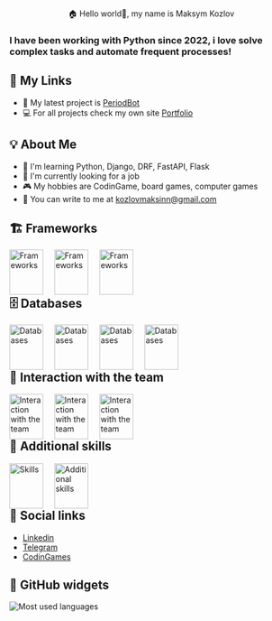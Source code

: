 <p align="center">🏠 Hello world👋, my name is Maksym Kozlov</p>

### I have been working with Python since 2022, i love solve complex tasks and automate frequent processes!


## 📲 My Links

- 🎨 My latest project is [PeriodBot](https://t.me/see_period_bot)
- 💻 For all projects check my own site [Portfolio](https://pygeretmus.github.io/Portfolio/)

## 💡 About Me

- 📖 I'm learning Python, Django, DRF, FastAPI, Flask
- 👔 I'm currently looking for a job
- 🎮 My hobbies are CodinGame, board games, computer games
- 💌 You can write to me at kozlovmaksinn@gmail.com

## 🏗️ Frameworks
<img src="https://cdn.jsdelivr.net/gh/devicons/devicon/icons/django/django-plain.svg" style="margin-right: 20px;" alt="Frameworks" align="left" width="60" height="80"/>
<img src="https://cdn.worldvectorlogo.com/logos/fastapi-1.svg" alt="Frameworks" style="margin-right: 20px;" align="left" width="60" height="80">
<img src="https://cdn.jsdelivr.net/gh/devicons/devicon/icons/flask/flask-original.svg" style="margin-right: 20px;" alt="Frameworks" align="left" width="60" height="80"/>
<br><br><br>

## 🗄️ Databases
<img src="https://cdn.jsdelivr.net/gh/devicons/devicon/icons/redis/redis-original.svg" style="margin-right: 20px;" alt="Databases" align="left" width="60" height="80"/>  
<img src="https://cdn.jsdelivr.net/gh/devicons/devicon/icons/postgresql/postgresql-original.svg" style="margin-right: 20px;" alt="Databases" align="left" width="60" height="80"/>  
<img src="https://cdn.jsdelivr.net/gh/devicons/devicon/icons/sqlite/sqlite-original.svg" style="margin-right: 20px;" alt="Databases" align="left" width="60" height="80"/> 
<img src="https://cdn.jsdelivr.net/gh/devicons/devicon/icons/mysql/mysql-original.svg" style="margin-right: 20px;" alt="Databases" align="left" width="60" height="80"/>  
<br><br><br>

## 🤝 Interaction with the team
<img src="https://cdn.jsdelivr.net/gh/devicons/devicon/icons/github/github-original.svg" style="margin-right: 20px;" alt="Interaction with the team" align="left" width="60" height="80"/> 
<img src="https://cdn.jsdelivr.net/gh/devicons/devicon/icons/git/git-original.svg" style="margin-right: 20px;" alt="Interaction with the team" align="left" width="60" height="80"/>   
<img src="https://cdn.jsdelivr.net/gh/devicons/devicon/icons/jira/jira-original.svg" style="margin-right: 20px;" alt="Interaction with the team" align="left" width="60" height="80"/>   
<br><br><br>

## 📌 Additional skills
<img src="https://cdn.jsdelivr.net/gh/devicons/devicon/icons/docker/docker-original.svg" style="margin-right: 20px;" alt="Skills" align="left" width="60" height="80"/>  
<img src='https://www.svgrepo.com/show/331300/aws.svg' style="margin-right: 20px;" alt="Additional skills" align="left" width="60" height="80">
<br><br><br>

## 📰 Social links
 - [Linkedin](https://www.linkedin.com/in/kozlov-maksym/)
 - [Telegram](https://t.me/LiNCrYbNeS)
 - [CodinGames](https://www.codingame.com/profile/eb7ff845738d938217d8e63218a433762606985)

 ## 👾 GitHub widgets
 <img src="https://github-readme-stats.vercel.app/api/top-langs?username=Pygeretmus&show_icons=true&locale=en&layout=compact" alt="Most used languages"/>
